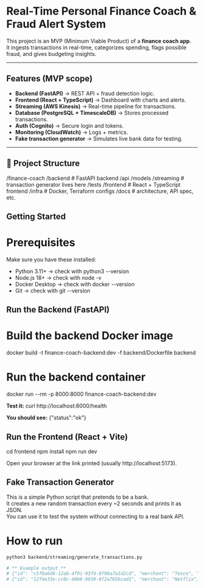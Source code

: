 # Real-Time Personal Finance Coach & Fraud Alert System

This project is an MVP (Minimum Viable Product) of a **finance coach app**.  
It ingests transactions in real-time, categorizes spending, flags possible fraud, and gives budgeting insights.

---

## Features (MVP scope)

- **Backend (FastAPI)** → REST API + fraud detection logic.  
- **Frontend (React + TypeScript)** → Dashboard with charts and alerts.  
- **Streaming (AWS Kinesis)** → Real-time pipeline for transactions.  
- **Database (PostgreSQL + TimescaleDB)** → Stores processed transactions.  
- **Auth (Cognito)** → Secure login and tokens.  
- **Monitoring (CloudWatch)** → Logs + metrics.  
- **Fake transaction generator** → Simulates live bank data for testing.  

---

## 📂 Project Structure

/finance-coach
  /backend         # FastAPI backend
    /api
    /models
    /streaming     # transaction generator lives here
    /tests
  /frontend        # React + TypeScript frontend
  /infra           # Docker, Terraform configs
  /docs            # architecture, API spec, etc.



## Getting Started

# Prerequisites
Make sure you have these installed:
- Python 3.11+ → check with python3 --version
- Node.js 18+ → check with node -v
- Docker Desktop → check with docker --version
- Git → check with git --version

## Run the Backend (FastAPI)

# Build the backend Docker image
docker build -t finance-coach-backend:dev -f backend/Dockerfile backend

# Run the backend container
docker run --rm -p 8000:8000 finance-coach-backend:dev

**Test it:** 
curl http://localhost:8000/health

**You should see:**
{"status":"ok"}


## Run the Frontend (React + Vite)
cd frontend
npm install
npm run dev

Open your browser at the link printed (usually http://localhost:5173).


## Fake Transaction Generator

This is a simple Python script that pretends to be a bank.  
It creates a new random transaction every ~2 seconds and prints it as JSON.  
You can use it to test the system without connecting to a real bank API.

# How to run
```bash
python3 backend/streaming/generate_transactions.py

# ** Example output **
# {"id": "c5f0a6d6-12ab-4f91-93f4-8f98a7a1d2cd", "merchant": "Tesco", "category_hint": "groceries", "amount": 23.41, "currency": "GBP", "timestamp": "2025-09-30T18:15:22.123456+00:00", "location": {"country": "GB"}, "channel": "online", "card_last4": "4821"}
# {"id": "12f4e33e-cc0c-40b6-9939-8f2a765bcad1", "merchant": "Netflix", "category_hint": "entertainment", "amount": 9.99, "currency": "GBP", "timestamp": "2025-09-30T18:15:24.987654+00:00", "location": {"country": "GB"}, "channel": "card_present", "card_last4": "7723"}
